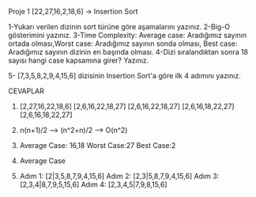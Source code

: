 Proje 1
[22,27,16,2,18,6] -> Insertion Sort

1-Yukarı verilen dizinin sort türüne göre aşamalarını yazınız.
2-Big-O gösterimini yazınız.
3-Time Complexity: Average case: Aradığımız sayının ortada olması,Worst case: Aradığımız sayının sonda olması, Best case: Aradığımız sayının dizinin en başında olması.
4-Dizi sıralandıktan sonra 18 sayısı hangi case kapsamına girer? Yazınız.


5- [7,3,5,8,2,9,4,15,6] dizisinin Insertion Sort'a göre ilk 4 adımını yazınız.

CEVAPLAR
1)  [2,27,16,22,18,6] 
    [2,6,16,22,18,27] 
    [2,6,16,22,18,27] 
    [2,6,16,18,22,27] 
    [2,6,16,18,22,27] 

2) n(n+1)/2 --> (n^2+n)/2 -->  O(n^2)

3) Average Case: 16,18
   Worst Case:27
   Best Case:2
   
4) Average Case

5) Adım 1: [2|3,5,8,7,9,4,15,6]
   Adım 2: [2,3|5,8,7,9,4,15,6]
   Adım 3: [2,3,4|8,7,9,5,15,6]
   Adım 4: [2,3,4,5|7,9,8,15,6]